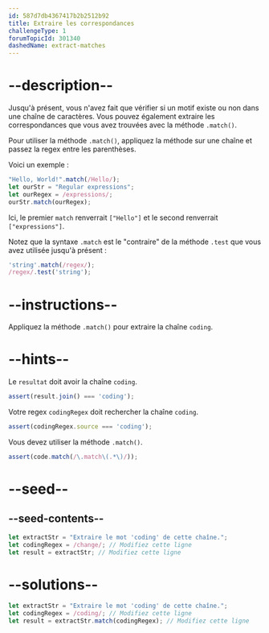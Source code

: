 ```yaml
---
id: 587d7db4367417b2b2512b92
title: Extraire les correspondances
challengeType: 1
forumTopicId: 301340
dashedName: extract-matches
---
```


# --description--

Jusqu'à présent, vous n'avez fait que vérifier si un motif existe ou non dans une chaîne de caractères. Vous pouvez également extraire les correspondances que vous avez trouvées avec la méthode `.match()`.

Pour utiliser la méthode `.match()`, appliquez la méthode sur une chaîne et passez la regex entre les parenthèses.

Voici un exemple :

```js
"Hello, World!".match(/Hello/);
let ourStr = "Regular expressions";
let ourRegex = /expressions/;
ourStr.match(ourRegex);
```

Ici, le premier `match` renverrait `["Hello"]` et le second renverrait `["expressions"]`.

Notez que la syntaxe `.match` est le "contraire" de la méthode `.test` que vous avez utilisée jusqu'à présent :

```js
'string'.match(/regex/);
/regex/.test('string');
```

# --instructions--

Appliquez la méthode `.match()` pour extraire la chaîne `coding`.

# --hints--

Le `resultat` doit avoir la chaîne `coding`.

```js
assert(result.join() === 'coding');
```

Votre regex `codingRegex` doit rechercher la chaîne `coding`.

```js
assert(codingRegex.source === 'coding');
```

Vous devez utiliser la méthode `.match()`.

```js
assert(code.match(/\.match\(.*\)/));
```

# --seed--

## --seed-contents--

```js
let extractStr = "Extraire le mot 'coding' de cette chaîne.";
let codingRegex = /change/; // Modifiez cette ligne
let result = extractStr; // Modifiez cette ligne
```

# --solutions--

```js
let extractStr = "Extraire le mot 'coding' de cette chaîne.";
let codingRegex = /coding/; // Modifiez cette ligne
let result = extractStr.match(codingRegex); // Modifiez cette ligne
```
